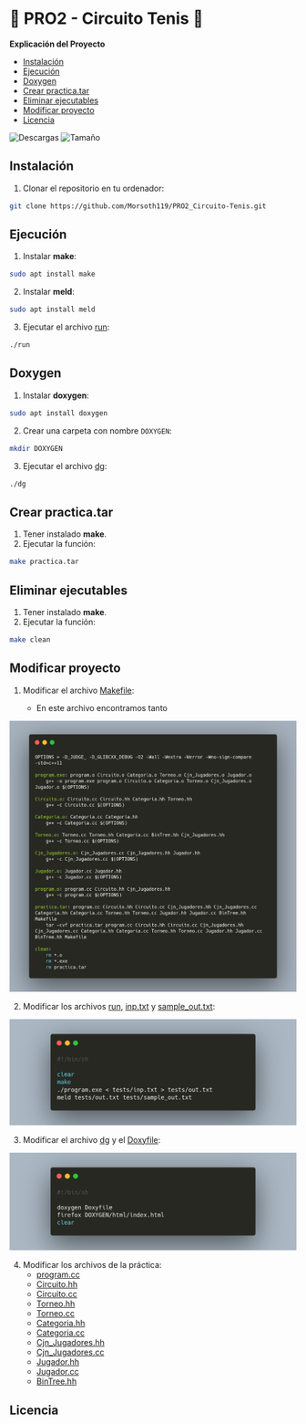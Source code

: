 # 🎾 PRO2 - Circuito Tenis 🎾

**Explicación del Proyecto**

* [Instalación](#instalacion)
* [Ejecución](#ejecucion)
* [Doxygen](#doxygen)
* [Crear practica.tar](#practica-tar)
* [Eliminar ejecutables](#clean)
* [Modificar proyecto](#modificar)
* [Licencia](#licencia)

![Descargas](https://img.shields.io/github/downloads/Morsoth119/PRO2_Circuito-Tenis/total)
![Tamaño](https://img.shields.io/github/repo-size/Morsoth119/PRO2_Circuito-Tenis)

<a id="instalacion"></a>

## Instalación
1. Clonar el repositorio en tu ordenador:
```sh
git clone https://github.com/Morsoth119/PRO2_Circuito-Tenis.git
```

<a id="ejecucion"></a>

## Ejecución
1. Instalar **make**:
```sh
sudo apt install make
```
2. Instalar **meld**:
```sh
sudo apt install meld
```
3. Ejecutar el archivo [run](run):
```sh
./run
```

<a id="doxygen"></a>

## Doxygen
1. Instalar **doxygen**:
```sh
sudo apt install doxygen
```
2. Crear una carpeta con nombre `DOXYGEN`:
```sh
mkdir DOXYGEN
```
3. Ejecutar el archivo [dg](dg):
```sh
./dg
```

<a id="practica-tar"></a>

## Crear practica.tar
1. Tener instalado **make**.
2. Ejecutar la función:
```sh
make practica.tar
```

<a id="clean"></a>

## Eliminar ejecutables
1. Tener instalado **make**.
2. Ejecutar la función:
```sh
make clean
```

<a id="modificar"></a>

## Modificar proyecto

1. Modificar el archivo [Makefile](Makefile):

    * En este archivo encontramos tanto 

![Makefile](img/makefile.png)

2. Modificar los archivos [run](run), [inp.txt](tests/inp.txt) y [sample_out.txt](tests/sample_out.txt):

![Run](img/run.png)

3. Modificar el archivo [dg](dg) y el [Doxyfile](Doxtfile):

![Doxygen](img/doxygen.png)

4. Modificar los archivos de la práctica:
    * [program.cc](program.cc)
    * [Circuito.hh](Circuito.hh)
    * [Circuito.cc](Circuito.cc)
    * [Torneo.hh](Torneo.hh)
    * [Torneo.cc](Torneo.cc)
    * [Categoria.hh](Categoria.hh)
    * [Categoria.cc](Categoria.cc)
    * [Cjn_Jugadores.hh](Cjn_Jugadores.hh)
    * [Cjn_Jugadores.cc](Cjn_Jugadores.cc)
    * [Jugador.hh](Jugador.hh)
    * [Jugador.cc](Jugador.cc)
    * [BinTree.hh](BinTree.hh)

<a id="licencia"></a>

## Licencia

